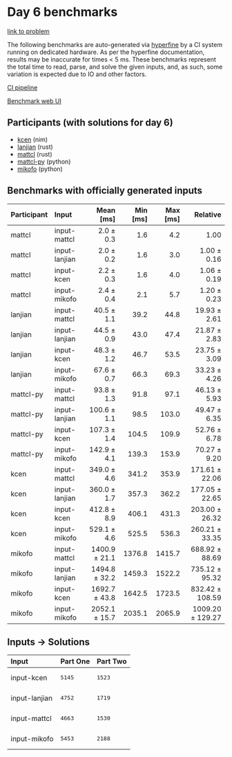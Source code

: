 # Day 6 benchmarks

[link to problem](https://adventofcode.com/2024/day/6)

The following benchmarks are auto-generated via
[hyperfine](https://github.com/sharkdp/hyperfine) by a CI system running on
dedicated hardware. As per the hyperfine documentation, results may be
inaccurate for times < 5 ms. These benchmarks represent the total time to read,
parse, and solve the given inputs, and, as such, some variation is expected due
to IO and other factors.

[CI pipeline](http://ci.papercode.net:8080/teams/main/pipelines/aoc2024)

[Benchmark web UI](https://aoc.ancalagon.black)


## Participants (with solutions for day 6)

- [kcen](https://github.com/kcen/aoc2024) (nim)
- [lanjian](https://github.com/lanjian/aoc-2024) (rust)
- [mattcl](https://github.com/mattcl/aoc2024) (rust)
- [mattcl-py](https://github.com/mattcl/aoc2024-py) (python)
- [mikofo](https://github.com/mikofo/aoc2024) (python)


## Benchmarks with officially generated inputs

| Participant | Input | Mean [ms] | Min [ms] | Max [ms] | Relative |
|:---|:---|---:|---:|---:|---:|
| mattcl | input-mattcl | 2.0 ± 0.3 | 1.6 | 4.2 | 1.00 |
| mattcl | input-lanjian | 2.0 ± 0.2 | 1.6 | 3.0 | 1.00 ± 0.16 |
| mattcl | input-kcen | 2.2 ± 0.3 | 1.6 | 4.0 | 1.06 ± 0.19 |
| mattcl | input-mikofo | 2.4 ± 0.4 | 2.1 | 5.7 | 1.20 ± 0.23 |
| lanjian | input-mattcl | 40.5 ± 1.1 | 39.2 | 44.8 | 19.93 ± 2.61 |
| lanjian | input-lanjian | 44.5 ± 0.9 | 43.0 | 47.4 | 21.87 ± 2.83 |
| lanjian | input-kcen | 48.3 ± 1.2 | 46.7 | 53.5 | 23.75 ± 3.09 |
| lanjian | input-mikofo | 67.6 ± 0.7 | 66.3 | 69.3 | 33.23 ± 4.26 |
| mattcl-py | input-mattcl | 93.8 ± 1.3 | 91.8 | 97.1 | 46.13 ± 5.93 |
| mattcl-py | input-lanjian | 100.6 ± 1.1 | 98.5 | 103.0 | 49.47 ± 6.35 |
| mattcl-py | input-kcen | 107.3 ± 1.4 | 104.5 | 109.9 | 52.76 ± 6.78 |
| mattcl-py | input-mikofo | 142.9 ± 4.1 | 139.3 | 153.9 | 70.27 ± 9.20 |
| kcen | input-mattcl | 349.0 ± 4.6 | 341.2 | 353.9 | 171.61 ± 22.06 |
| kcen | input-lanjian | 360.0 ± 1.7 | 357.3 | 362.2 | 177.05 ± 22.65 |
| kcen | input-kcen | 412.8 ± 8.9 | 406.1 | 431.3 | 203.00 ± 26.32 |
| kcen | input-mikofo | 529.1 ± 4.6 | 525.5 | 536.3 | 260.21 ± 33.35 |
| mikofo | input-mattcl | 1400.9 ± 21.1 | 1376.8 | 1415.7 | 688.92 ± 88.69 |
| mikofo | input-lanjian | 1494.8 ± 32.2 | 1459.3 | 1522.2 | 735.12 ± 95.32 |
| mikofo | input-kcen | 1692.7 ± 43.8 | 1642.5 | 1723.5 | 832.42 ± 108.59 |
| mikofo | input-mikofo | 2052.1 ± 15.7 | 2035.1 | 2065.9 | 1009.20 ± 129.27 |


## Inputs -> Solutions

| Input | Part One | Part Two |
|:---|:---|:---|
|input-kcen|<pre>5145</pre>|<pre>1523</pre>|
|input-lanjian|<pre>4752</pre>|<pre>1719</pre>|
|input-mattcl|<pre>4663</pre>|<pre>1530</pre>|
|input-mikofo|<pre>5453</pre>|<pre>2188</pre>|